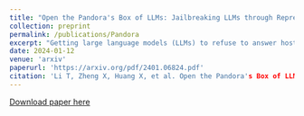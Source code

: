 ```yaml
---
title: "Open the Pandora's Box of LLMs: Jailbreaking LLMs through Representation Engineering"
collection: preprint
permalink: /publications/Pandora
excerpt: "Getting large language models (LLMs) to refuse to answer hostile toxicity questions is a core issue under the theme of LLMs security. Previous approaches have used prompts engineering to jailbreak LLMs and answer some toxicity questions. These approaches can easily fail after the model manufacturer makes additional fine-tuning to the model. To promote the further understanding of model jailbreaking by researchers, we are inspired by Representation Engineering to propose a jailbreaking method that does not require elaborate construction prompts, is not affected by model fine-tuning, and can be widely applied to any open-source LLMs in a pluggable manner. We have evaluated this method on multiple mainstream LLMs on carefully supplemented toxicity datasets, and the experimental results demonstrate the significant effectiveness of our approach. After being surprised by some interesting jailbreaking cases, we did extensive in-depth research to explore the techniques behind this method."
date: 2024-01-12
venue: 'arxiv'
paperurl: 'https://arxiv.org/pdf/2401.06824.pdf'
citation: 'Li T, Zheng X, Huang X, et al. Open the Pandora's Box of LLMs: Jailbreaking LLMs through Representation Engineering[J]. arXiv preprint arXiv:2401.06824, 2024.'
---
```


[Download paper here](https://arxiv.org/pdf/2401.06824.pdf)
